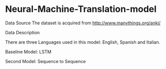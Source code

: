# Neural-Machine-Translation-model


Data Source
The dataset is acquired from http://www.manythings.org/anki/

Data Description

There are three Languages used in this model: English, Spanish and Italian.

Baseline Model: LSTM

Second Model: Sequence to Sequence 
